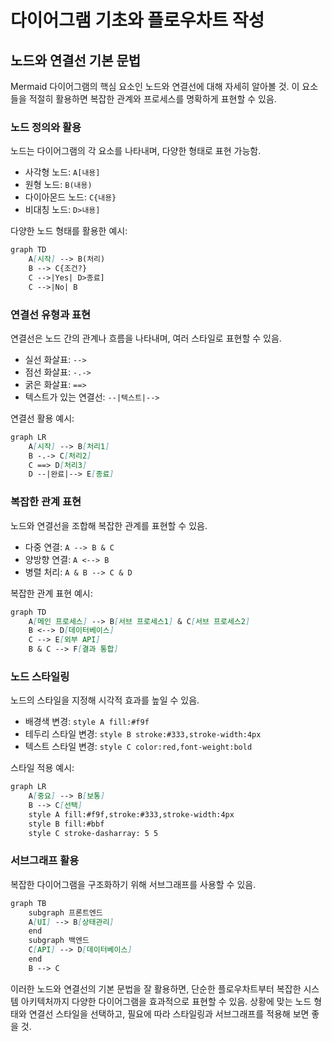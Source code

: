 # 다이어그램 기초와 플로우차트 작성

## 노드와 연결선 기본 문법

Mermaid 다이어그램의 핵심 요소인 노드와 연결선에 대해 자세히 알아볼 것. 이 요소들을 적절히 활용하면 복잡한 관계와 프로세스를 명확하게 표현할 수 있음.

### 노드 정의와 활용

노드는 다이어그램의 각 요소를 나타내며, 다양한 형태로 표현 가능함.

- 사각형 노드: `A[내용]`
- 원형 노드: `B(내용)`
- 다이아몬드 노드: `C{내용}`
- 비대칭 노드: `D>내용]`

다양한 노드 형태를 활용한 예시:

```markdown
graph TD
    A[시작] --> B(처리)
    B --> C{조건?}
    C -->|Yes| D>종료]
    C -->|No| B
```

### 연결선 유형과 표현

연결선은 노드 간의 관계나 흐름을 나타내며, 여러 스타일로 표현할 수 있음.

- 실선 화살표: `-->`
- 점선 화살표: `-.->`
- 굵은 화살표: `==>`
- 텍스트가 있는 연결선: `--|텍스트|-->`

연결선 활용 예시:

```markdown
graph LR
    A[시작] --> B[처리1]
    B -.-> C[처리2]
    C ==> D[처리3]
    D --|완료|--> E[종료]
```

### 복잡한 관계 표현

노드와 연결선을 조합해 복잡한 관계를 표현할 수 있음.

- 다중 연결: `A --> B & C`
- 양방향 연결: `A <--> B`
- 병렬 처리: `A & B --> C & D`

복잡한 관계 표현 예시:

```markdown
graph TD
    A[메인 프로세스] --> B[서브 프로세스1] & C[서브 프로세스2]
    B <--> D[데이터베이스]
    C --> E[외부 API]
    B & C --> F[결과 통합]
```

### 노드 스타일링

노드의 스타일을 지정해 시각적 효과를 높일 수 있음.

- 배경색 변경: `style A fill:#f9f`
- 테두리 스타일 변경: `style B stroke:#333,stroke-width:4px`
- 텍스트 스타일 변경: `style C color:red,font-weight:bold`

스타일 적용 예시:

```markdown
graph LR
    A[중요] --> B[보통]
    B --> C[선택]
    style A fill:#f9f,stroke:#333,stroke-width:4px
    style B fill:#bbf
    style C stroke-dasharray: 5 5
```

### 서브그래프 활용

복잡한 다이어그램을 구조화하기 위해 서브그래프를 사용할 수 있음.

```markdown
graph TB
    subgraph 프론트엔드
    A[UI] --> B[상태관리]
    end
    subgraph 백엔드
    C[API] --> D[데이터베이스]
    end
    B --> C
```

이러한 노드와 연결선의 기본 문법을 잘 활용하면, 단순한 플로우차트부터 복잡한 시스템 아키텍처까지 다양한 다이어그램을 효과적으로 표현할 수 있음. 상황에 맞는 노드 형태와 연결선 스타일을 선택하고, 필요에 따라 스타일링과 서브그래프를 적용해 보면 좋을 것.

